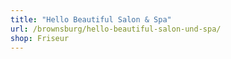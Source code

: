 ```yaml
---
title: "Hello Beautiful Salon & Spa"
url: /brownsburg/hello-beautiful-salon-und-spa/
shop: Friseur
---
```

